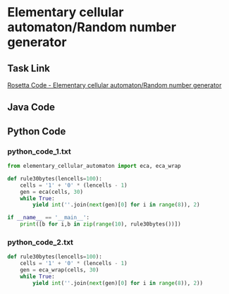 # Elementary cellular automaton/Random number generator

## Task Link
[Rosetta Code - Elementary cellular automaton/Random number generator](https://rosettacode.org/wiki/Elementary_cellular_automaton/Random_number_generator)

## Java Code
## Python Code
### python_code_1.txt
```python
from elementary_cellular_automaton import eca, eca_wrap

def rule30bytes(lencells=100):
    cells = '1' + '0' * (lencells - 1)
    gen = eca(cells, 30)
    while True:
        yield int(''.join(next(gen)[0] for i in range(8)), 2)

if __name__ == '__main__':
    print([b for i,b in zip(range(10), rule30bytes())])

```

### python_code_2.txt
```python
def rule30bytes(lencells=100):
    cells = '1' + '0' * (lencells - 1)
    gen = eca_wrap(cells, 30)
    while True:
        yield int(''.join(next(gen)[0] for i in range(8)), 2))

```

